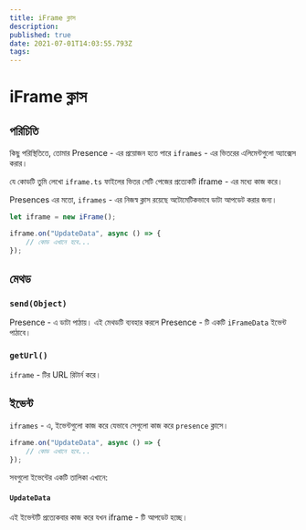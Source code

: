 ```yaml
---
title: iFrame ক্লাস
description:
published: true
date: 2021-07-01T14:03:55.793Z
tags:
---
```


# iFrame ক্লাস

## পরিচিতি

কিছু পরিস্থিতিতে, তোমার Presence - এর প্রয়োজন হতে পারে `iframes` - এর ভিতরের এলিমেন্টগুলো অ্যাক্সেস করার।

যে কোডটি তুমি লেখো `iframe.ts` ফাইলের ভিতর সেটি পেজের প্রত্যেকটি iframe - এর মধ্যে কাজ করে।

Presences এর মতো, `iframes` - এর নিজস্ব ক্লাস রয়েছে অটোমেটিকভাবে ডাটা আপডেট করার জন্য।

```typescript
let iframe = new iFrame();

iframe.on("UpdateData", async () => {
    // কোড এখানে হবে...
});
```

## মেথড

### `send(Object)`
Presence - এ ডাটা পাঠায়। এই মেথডটি ব্যবহার করলে Presence - টি একটি `iFrameData` ইভেন্ট পাঠাবে।

### `getUrl()`
`iframe` - টির URL রিটার্ন করে।

## ইভেন্ট
`iframes` - এ, ইভেন্টগুলো কাজ করে যেভাবে সেগুলো কাজ করে `presence` ক্লাসে।

```typescript
iframe.on("UpdateData", async () => {
    // কোড এখানে হবে...
});
```

সবগুলো ইভেন্টের একটি তালিকা এখানে:

#### `UpdateData`

এই ইভেন্টটি প্রত্যেকবার কাজ করে যখন iframe - টি আপডেট হচ্ছে।
